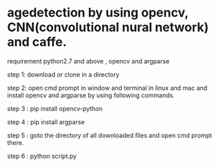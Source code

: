 # agedetection by using opencv, CNN(convolutional nural network) and caffe.

requirement python2.7 and above , opencv and argparse

step 1: download or clone in a directory

step 2: open cmd prompt in window and terminal in linux and mac and install opencv and argparse by using following commands.

step 3 : pip install opencv-python

step 4 : pip install argparse

step 5 : goto the directory of all downloaded files and open cmd prompt there.

step 6 : python script.py
